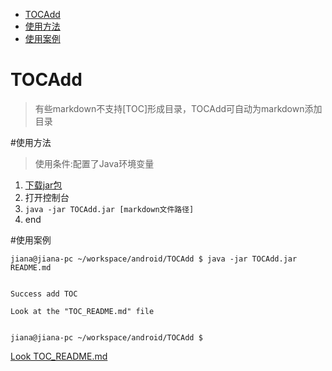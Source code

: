 * [TOCAdd](#TOCAdd)
* [使用方法](#%E4%BD%BF%E7%94%A8%E6%96%B9%E6%B3%95)
* [使用案例](#%E4%BD%BF%E7%94%A8%E6%A1%88%E4%BE%8B)


<a name="TOCAdd"></a>

# TOCAdd
>有些markdown不支持[TOC]形成目录，TOCAdd可自动为markdown添加目录

<a name="%E4%BD%BF%E7%94%A8%E6%96%B9%E6%B3%95"></a>

#使用方法
>使用条件:配置了Java环境变量

 1. [下载jar包](https://github.com/xujiaji/TOCAdd/releases/download/1.0.0/TOCAdd.jar)
 2. 打开控制台
 3. `java -jar TOCAdd.jar [markdown文件路径] `
 4. end 

<a name="%E4%BD%BF%E7%94%A8%E6%A1%88%E4%BE%8B"></a>

#使用案例
```
jiana@jiana-pc ~/workspace/android/TOCAdd $ java -jar TOCAdd.jar README.md 


Success add TOC

Look at the "TOC_README.md" file


jiana@jiana-pc ~/workspace/android/TOCAdd $ 

```

[Look TOC_README.md](TOC_README.md)
